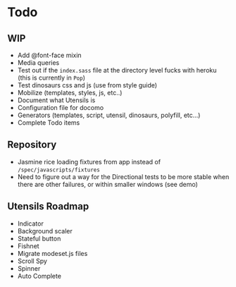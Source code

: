 
# Todo

## WIP
- Add @font-face mixin
- Media queries
- Test out if the `index.sass` file at the directory level fucks with
  heroku (this is currently in `Pop`)
- Test dinosaurs css and js (use from style guide)
- Mobilize (templates, styles, js, etc..)
- Document what Utensils is
- Configuration file for docomo
- Generators (templates, script, utensil, dinosaurs, polyfill, etc...)
- Complete Todo items

## Repository
- Jasmine rice loading fixtures from app instead of
  `/spec/javascripts/fixtures`
- Need to figure out a way for the Directional tests to be more stable
  when there are other failures, or within smaller windows (see demo)

## Utensils Roadmap
- Indicator
- Background scaler
- Stateful button
- Fishnet
- Migrate modeset.js files
- Scroll Spy
- Spinner
- Auto Complete

